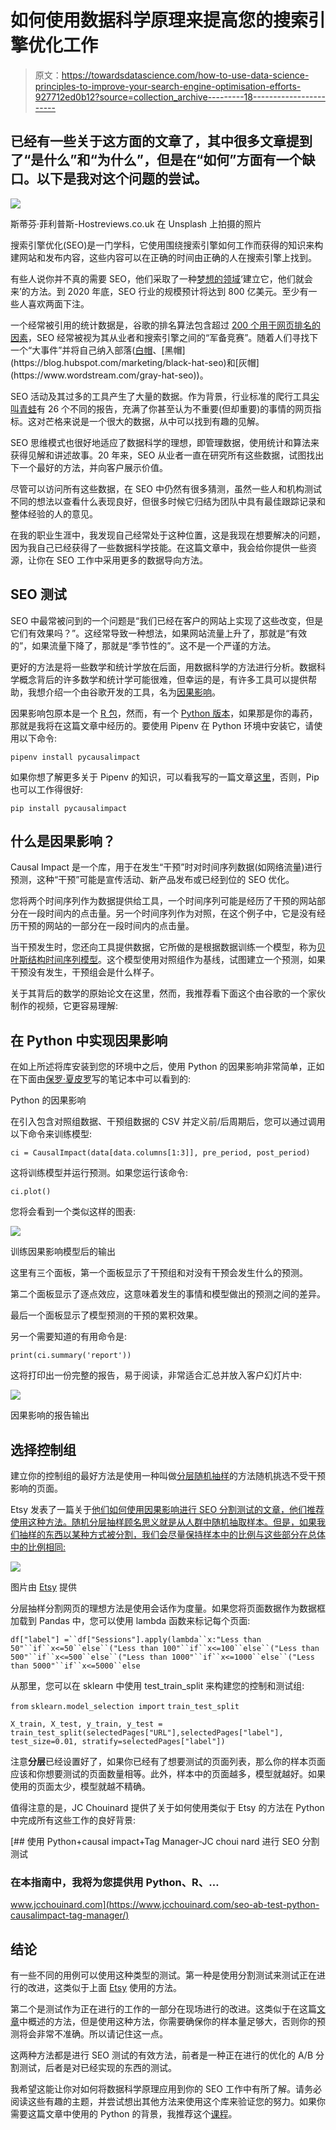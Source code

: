 # 如何使用数据科学原理来提高您的搜索引擎优化工作

> 原文：<https://towardsdatascience.com/how-to-use-data-science-principles-to-improve-your-search-engine-optimisation-efforts-927712ed0b12?source=collection_archive---------18----------------------->

## 已经有一些关于这方面的文章了，其中很多文章提到了“是什么”和“为什么”，但是在“如何”方面有一个缺口。以下是我对这个问题的尝试。

![](img/9e2b0b79ae2e2b2ab6335496c2e5a34d.png)

斯蒂芬·菲利普斯-Hostreviews.co.uk 在 Unsplash 上拍摄的照片

搜索引擎优化(SEO)是一门学科，它使用围绕搜索引擎如何工作而获得的知识来构建网站和发布内容，这些内容可以在正确的时间由正确的人在搜索引擎上找到。

有些人说你并不真的需要 SEO，他们采取了一种[梦想的领域](https://en.wikipedia.org/wiki/Field_of_Dreams)‘建立它，他们就会来’的方法。到 2020 年底，SEO 行业的规模预计将达到 800 亿美元。至少有一些人喜欢两面下注。

一个经常被引用的统计数据是，谷歌的排名算法包含超过 [200 个用于网页排名的因素](https://www.impactbnd.com/blog/seo-statistics)，SEO 经常被视为其从业者和搜索引擎之间的“军备竞赛”。随着人们寻找下一个“大事件”并将自己纳入部落([白帽](https://www.wordstream.com/white-hat-seo#:~:text=Generally%2C%20white%20hat%20SEO%20refers,bounds%20as%20defined%20by%20Google.)、[黑帽](https://blog.hubspot.com/marketing/black-hat-seo)和[灰帽](https://www.wordstream.com/gray-hat-seo))。

SEO 活动及其过多的工具产生了大量的数据。作为背景，行业标准的爬行工具[尖叫青蛙](https://www.screamingfrog.co.uk/seo-spider/)有 26 个不同的报告，充满了你甚至认为不重要(但却重要)的事情的网页指标。这对芒格来说是一个很大的数据，从中可以找到有趣的见解。

SEO 思维模式也很好地适应了数据科学的理想，即管理数据，使用统计和算法来获得见解和讲述故事。20 年来，SEO 从业者一直在研究所有这些数据，试图找出下一个最好的方法，并向客户展示价值。

尽管可以访问所有这些数据，在 SEO 中仍然有很多猜测，虽然一些人和机构测试不同的想法以查看什么表现良好，但很多时候它归结为团队中具有最佳跟踪记录和整体经验的人的意见。

在我的职业生涯中，我发现自己经常处于这种位置，这是我现在想要解决的问题，因为我自己已经获得了一些数据科学技能。在这篇文章中，我会给你提供一些资源，让你在 SEO 工作中采用更多的数据导向方法。

## SEO 测试

SEO 中最常被问到的一个问题是“我们已经在客户的网站上实现了这些改变，但是它们有效果吗？”。这经常导致一种想法，如果网站流量上升了，那就是“有效的”，如果流量下降了，那就是“季节性的”。这不是一个严谨的方法。

更好的方法是将一些数学和统计学放在后面，用数据科学的方法进行分析。数据科学概念背后的许多数学和统计学可能很难，但幸运的是，有许多工具可以提供帮助，我想介绍一个由谷歌开发的工具，名为[因果影响](https://opensource.googleblog.com/2014/09/causalimpact-new-open-source-package.html)。

因果影响包原本是一个 [R 包](https://google.github.io/CausalImpact/CausalImpact.html)，然而，有一个 [Python 版本](https://google.github.io/CausalImpact/CausalImpact.html)，如果那是你的毒药，那就是我将在这篇文章中经历的。要使用 Pipenv 在 Python 环境中安装它，请使用以下命令:

```
pipenv install pycausalimpact
```

如果你想了解更多关于 Pipenv 的知识，可以看我写的一篇文章[这里](/is-there-a-way-back-to-windows-after-using-a-mac-for-data-science-ecb7fe329846)，否则，Pip 也可以工作得很好:

```
pip install pycausalimpact
```

## 什么是因果影响？

Causal Impact 是一个库，用于在发生“干预”时对时间序列数据(如网络流量)进行预测，这种“干预”可能是宣传活动、新产品发布或已经到位的 SEO 优化。

您将两个时间序列作为数据提供给工具，一个时间序列可能是经历了干预的网站部分在一段时间内的点击量。另一个时间序列作为对照，在这个例子中，它是没有经历干预的网站的一部分在一段时间内的点击量。

当干预发生时，您还向工具提供数据，它所做的是根据数据训练一个模型，称为[贝叶斯结构时间序列模型](https://en.wikipedia.org/wiki/Bayesian_structural_time_series)。这个模型使用对照组作为基线，试图建立一个预测，如果干预没有发生，干预组会是什么样子。

关于其背后的数学的原始论文在这里，然而，我推荐看下面这个由谷歌的一个家伙制作的视频，它更容易理解:

## 在 Python 中实现因果影响

在如上所述将库安装到您的环境中之后，使用 Python 的因果影响非常简单，正如在下面由[保罗·夏皮罗](https://gist.github.com/pshapiro)写的笔记本中可以看到的:

Python 的因果影响

在引入包含对照组数据、干预组数据的 CSV 并定义前/后周期后，您可以通过调用以下命令来训练模型:

```
ci = CausalImpact(data[data.columns[1:3]], pre_period, post_period)
```

这将训练模型并运行预测。如果您运行该命令:

```
ci.plot()
```

您将会看到一个类似这样的图表:

![](img/f300b4eda742330a8a40b4499d59099b.png)

训练因果影响模型后的输出

这里有三个面板，第一个面板显示了干预组和对没有干预会发生什么的预测。

第二个面板显示了逐点效应，这意味着发生的事情和模型做出的预测之间的差异。

最后一个面板显示了模型预测的干预的累积效果。

另一个需要知道的有用命令是:

```
print(ci.summary('report'))
```

这将打印出一份完整的报告，易于阅读，非常适合汇总并放入客户幻灯片中:

![](img/a88dda9907376d7931163fde53b0305f.png)

因果影响的报告输出

## 选择控制组

建立你的控制组的最好方法是使用一种叫做[分层随机抽样](https://www.investopedia.com/terms/stratified_random_sampling.asp)的方法随机挑选不受干预影响的页面。

Etsy 发表了一篇关于[他们如何使用因果影响进行 SEO 分割测试的文章，他们推荐使用这种方法。随机分层抽样顾名思义就是从人群中随机抽取样本。但是，如果我们抽样的东西以某种方式被分割，我们会尽量保持样本中的比例与这些部分在总体中的比例相同:](https://codeascraft.com/2016/10/25/seo-title-tag-optimization/)

![](img/57ef46751e948d74d05eb2de2c6fdaf5.png)

图片由 [Etsy](https://codeascraft.com/2016/10/25/seo-title-tag-optimization/) 提供

分层抽样分割网页的理想方法是使用会话作为度量。如果您将页面数据作为数据框加载到 Pandas 中，您可以使用 lambda 函数来标记每个页面:

`df["label"] =``df["Sessions"].apply(lambda``x:"Less than 50"``if``x<=50``else``("Less than 100"``if``x<=100``else``("Less than 500"``if``x<=500``else``("Less than 1000"``if``x<=1000``else``("Less than 5000"``if``x<=5000``else`

从那里，您可以在 sklearn 中使用 test_train_split 来构建您的控制和测试组:

`from` `sklearn.model_selection import` `train_test_split`

`X_train, X_test, y_train, y_test =` `train_test_split(selectedPages["URL"],selectedPages["label"], test_size=0.01, stratify=selectedPages["label"])`

注意**分层**已经设置好了，如果你已经有了想要测试的页面列表，那么你的样本页面应该和你想要测试的页面数量相等。此外，样本中的页面越多，模型就越好。如果使用的页面太少，模型就越不精确。

值得注意的是，JC Chouinard 提供了关于如何使用类似于 Etsy 的方法在 Python 中完成所有这些工作的良好背景:

[](https://www.jcchouinard.com/seo-ab-test-python-causalimpact-tag-manager/) [## 使用 Python+causal impact+Tag Manager-JC choui nard 进行 SEO 分割测试

### 在本指南中，我将为您提供用 Python、R、…

www.jcchouinard.com](https://www.jcchouinard.com/seo-ab-test-python-causalimpact-tag-manager/) 

## 结论

有一些不同的用例可以使用这种类型的测试。第一种是使用分割测试来测试正在进行的改进，这类似于上面 [Etsy](https://codeascraft.com/2016/10/25/seo-title-tag-optimization/) 使用的方法。

第二个是测试作为正在进行的工作的一部分在现场进行的改进。这类似于在这篇[文章](https://markedmondson.me/finding-the-roi-of-title-tag-changes-using-googles-causalimpact-r-package)中概述的方法，但是使用这种方法，你需要确保你的样本量足够大，否则你的预测将会非常不准确。所以请记住这一点。

这两种方法都是进行 SEO 测试的有效方法，前者是一种正在进行的优化的 A/B 分割测试，后者是对已经实现的东西的测试。

我希望这能让你对如何将数据科学原理应用到你的 SEO 工作中有所了解。请务必阅读这些有趣的主题，并尝试想出其他方法来使用这个库来验证您的努力。如果你需要这篇文章中使用的 Python 的背景，我推荐这个[课程](https://www.jcchouinard.com/python-for-seo/)。